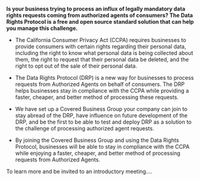 **Is your business trying to process an influx of legally mandatory data rights requests coming from authorized agents of consumers?  The Data Rights Protocol is a free and open source standard solution that can help you manage this challenge.**

* The California Consumer Privacy Act (CCPA) requires businesses to provide consumers with certain rights regarding their personal data, including the right to know what personal data is being collected about them, the right to request that their personal data be deleted, and the right to opt out of the sale of their personal data.

* The Data Rights Protocol (DRP) is a new way for businesses to process requests from Authorized Agents on behalf of consumers. The DRP helps businesses stay in compliance with the CCPA while providing a faster, cheaper, and better method of processing these requests.

* We have set up a Covered Business Group your company can join to stay abread of the DRP, have influence on future development of the DRP, and be the first to be able to test and deploy DRP as a solution to the challenge of processing authorized agent requests.

* By joining the Covered Business Group and using the Data Rights Protocol, businesses will be able to stay in compliance with the CCPA while enjoying a faster, cheaper, and better method of processing requests from Authorized Agents.

To learn more and be invited to an introductory meeting.... 
